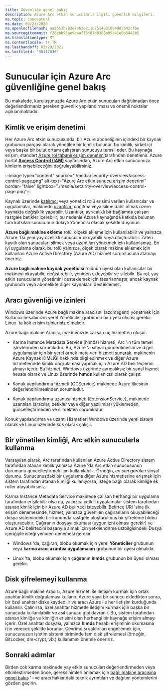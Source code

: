```yaml
---
title: Güvenliğe genel bakış
description: Azure Arc etkin sunucularla ilgili güvenlik bilgileri.
ms.topic: conceptual
ms.date: 09/23/2020
ms.openlocfilehash: aa8653b783e7eb3e211b7514831604dd5642cfbe
ms.sourcegitcommit: f28ebb95ae9aaaff3f87d8388a09b41e0b3445b5
ms.translationtype: MT
ms.contentlocale: tr-TR
ms.lasthandoff: 03/29/2021
ms.locfileid: "98117036"
---
```

# <a name="azure-arc-for-servers-security-overview"></a>Sunucular için Azure Arc güvenliğine genel bakış

Bu makalede, kuruluşunuzda Azure Arc etkin sunucuları dağıtılmadan önce değerlendirmeniz gereken güvenlik yapılandırması ve önemli noktalar açıklanmaktadır.

## <a name="identity-and-access-control"></a>Kimlik ve erişim denetimi

Her Azure Arc etkin sunucusunda, bir Azure aboneliğinin içindeki bir kaynak grubunun parçası olarak yönetilen bir kimlik bulunur. bu kimlik, şirket içi veya başka bir bulut ortamı çalıştıran sunucuyu temsil eder. Bu kaynağa erişim, standart [Azure rol tabanlı erişim denetimi](../../role-based-access-control/overview.md)tarafından denetlenir. Azure portal [**Access Control (IAM)**](../../role-based-access-control/role-assignments-portal.md) sayfasından, Azure Arc etkin sunucunuza kimlerin erişebileceğini doğrulayabilirsiniz.

:::image type="content" source="./media/security-overview/access-control-page.png" alt-text="Azure Arc etkin sunucu erişim denetimi" border="false" lightbox="./media/security-overview/access-control-page.png":::

Kaynak üzerinde [katılımcı](../../role-based-access-control/built-in-roles.md#contributor) veya yönetici rolü erişimi verilen kullanıcılar ve uygulamalar, makinede [uzantıları](manage-vm-extensions.md) dağıtma veya silme dahil olmak üzere kaynakta değişiklik yapabilir. Uzantılar, ayrıcalıklı bir bağlamda çalışan rastgele betikler içerebilir, bu nedenle Azure kaynağında katkıda bulunan tüm katkıları sunucunun dolaylı Yöneticisi olacak şekilde düşünün.

**Azure bağlı makine ekleme** rolü, ölçekli ekleme için kullanılabilir ve yalnızca Azure 'Da yeni yay özellikli sunucular okuyabilir veya oluşturabilir. Zaten kayıtlı olan sunucuları silmek veya uzantıları yönetmek için kullanılamaz. En iyi uygulama olarak, bu rolü yalnızca, ölçek olarak makine eklemek için kullanılan Azure Active Directory (Azure AD) hizmet sorumlusuna atamayı öneririz.

**Azure bağlı makine kaynak yöneticisi** rolünün üyesi olan kullanıcılar bir makineyi okuyabilir, değiştirebilir, yeniden ekleyebilir ve silebilir. Bu rol, yay etkin sunucuların yönetimini desteklemek için tasarlanmıştır, ancak kaynak grubunda veya abonelikte diğer kaynakları desteklemez.

## <a name="agent-security-and-permissions"></a>Aracı güvenliği ve izinleri

Windows üzerinde Azure bağlı makine aracısını (azcmagent) yönetmek için Kullanıcı hesabınızın yerel Yöneticiler grubunun bir üyesi olması gerekir. Linux 'ta kök erişim izinleriniz olmalıdır.

Azure bağlı makine Aracısı, makinenizde çalışan üç hizmetten oluşur.

* Karma Instance Metadata Service (hımds) hizmeti, Arc 'ın tüm temel işlevlerinden sorumludur. Bu, Azure 'a sinyal gönderilmesini ve diğer uygulamalar için bir yerel örnek meta veri hizmeti sunarak, makinenin Azure Kaynak KIMLIĞI hakkında bilgi edinmek ve diğer Azure hizmetlerinde kimlik doğrulaması yapmak için Azure AD belirteçlerini almayı içerir. Bu hizmet, Windows üzerinde ayrıcalıksız bir sanal hizmet hesabı olarak ve Linux üzerinde **hımds** kullanıcısı olarak çalışır.

* Konuk yapılandırma hizmeti (GCService) makinede Azure Ilkesinin değerlendirilmesinden sorumludur.

* Konuk yapılandırma uzantısı hizmeti (ExtensionService), makinede uzantıları (aracılar, betikler veya diğer yazılımlar) yüklemeden, güncelleştirmeden ve silmekten sorumludur.

Konuk yapılandırma ve uzantı Hizmetleri Windows üzerinde yerel sistem olarak ve Linux üzerinde kök olarak çalışır.

## <a name="using-a-managed-identity-with-arc-enabled-servers"></a>Bir yönetilen kimliği, Arc etkin sunucularla kullanma

Varsayılan olarak, Arc tarafından kullanılan Azure Active Directory sistem tarafından atanan kimlik yalnızca Azure 'da Arc etkin sunucusunun durumunu güncelleştirmek için kullanılabilir. Örneğin, *en son görülen* sinyal durumu. Sunucunuzdaki bir uygulama diğer Azure hizmetlerine erişmek için sistem tarafından atanan kimliği kullanıyorsa, isteğe bağlı olarak kimliğe ek roller atayabilirsiniz.

Karma Instance Metadata Service makinede çalışan herhangi bir uygulama tarafından erişilebilir olsa da, yalnızca yetkili uygulamalar sistem tarafından atanan kimlik için bir Azure AD belirteci isteyebilir. Belirteç URI 'sine ilk erişim denemesinde, hizmet, yalnızca güvenilen çağıranların okuyabileceği dosya sistemindeki bir konumda rastgele oluşturulmuş bir şifreleme blobu oluşturacaktır. Çağıranın dosyayı okuması (uygun izni olması gerekir) ve Azure AD belirtecini başarıyla almak için yetkilendirme üstbilgisindeki Dosya içeriğiyle isteği yeniden denemesi gerekir.

* Windows 'da, çağıran, blobu okumak için yerel **Yöneticiler** grubunun veya **karma aracı uzantısı uygulamaları** grubunun bir üyesi olmalıdır.

* Linux 'ta, blobu okumak için çağıranın **hımds** grubunun bir üyesi olması gerekir.

## <a name="using-disk-encryption"></a>Disk şifrelemeyi kullanma

Azure bağlı makine Aracısı, Azure hizmeti ile iletişim kurmak için ortak anahtar kimlik doğrulaması kullanır. Azure yaya bir sunucu ekledikten sonra, bir özel anahtar diske kaydedilir ve aracı Azure ile her iletişim kurduğunda kullanılır. Çalınırsa, özel anahtar hizmetle iletişim kurmak için başka bir sunucuda kullanılabilir ve asıl sunucu gibi davranır. Bu, sistem tarafından atanan kimliğe ve kimliğin erişimi olan herhangi bir kaynağa erişim almayı içerir. Özel anahtar dosyası, yalnızca **hımds** hesabı erişiminin okumasına izin verecek şekilde korunur. Çevrimdışı saldırıları engellemek için, sunucunuzun işletim sistemi biriminde tam disk şifrelemesi (örneğin, BitLocker, dm-crypt, vb.) kullanımını önemle öneririz.

## <a name="next-steps"></a>Sonraki adımlar

Birden çok karma makinede yay etkin sunucuları değerlendirmeden veya etkinleştirmeden önce, gereksinimleri anlamak için [bağlı makine aracısına genel bakış](agent-overview.md) ' ı ve aracı hakkındaki teknik ayrıntıları ve dağıtım yöntemlerini gözden geçirin.
